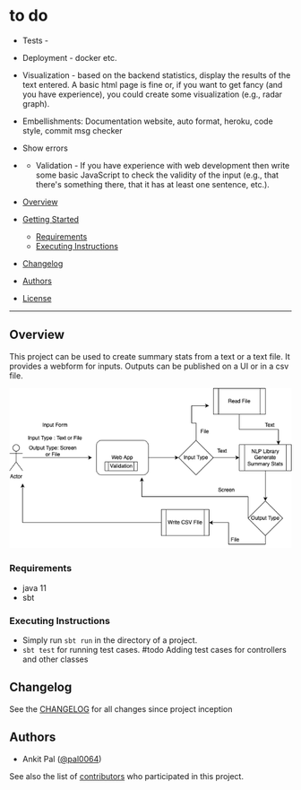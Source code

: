 # to do
- Tests  - 
- Deployment  - docker etc.
- Visualization - based on the backend statistics, display the results of the text entered.  A basic html page is fine or, if you want to get fancy (and you have experience), you could create some visualization (e.g., radar graph).
- Embellishments:  Documentation website, auto format, heroku, code style, commit msg checker
- Show errors 
- - Validation - If you have experience with web development then write some basic JavaScript to check the validity of the input (e.g., that there's something there, that it has at least one sentence, etc.).

- [Overview](#overview)
- [Getting Started](#getting-started)
    - [Requirements](#requirements)
    - [Executing Instructions](#executing-instructions)
- [Changelog](#changelog)
- [Authors](#authors)
- [License](#license)

--------------

## Overview
This project can be used to create summary stats from a text or a text file. It provides a 
webform for inputs. Outputs can be published on a UI or in a csv file.

![alt text](docs/images/TextProcessor.drawio.png?raw=true)

### Requirements
- java 11
- sbt

### Executing Instructions
- Simply run `sbt run` in the directory of a project.
- `sbt test` for running test cases. #todo Adding test cases for controllers and other classes

## Changelog

See the [CHANGELOG](CHANGELOG.md) for all changes since project inception

## Authors

* Ankit Pal ([@pal0064](http://www.github.com/pal0064)) 

See also the list of
[contributors](https://github.com/UAL-RE/LD-Cool-P/contributors) who participated in this project.

